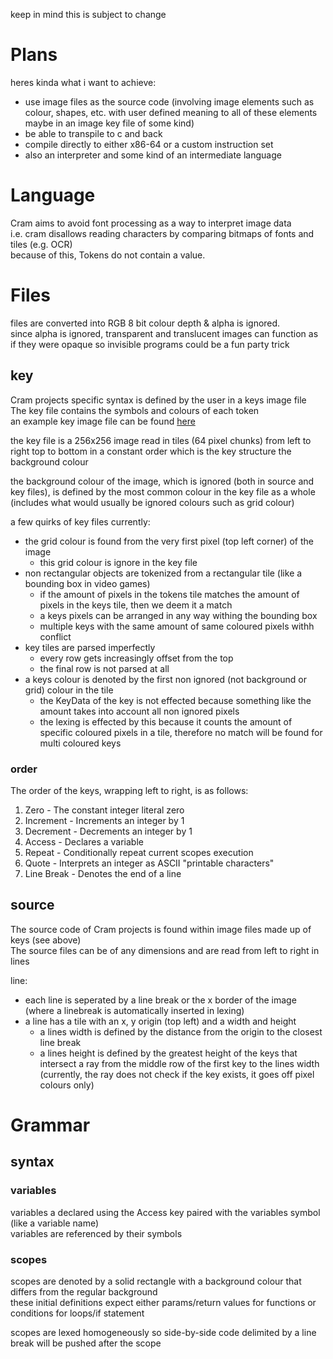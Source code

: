 keep in mind this is subject to change

# Plans

heres kinda what i want to achieve:
- use image files as the source code (involving image elements such as colour, shapes, etc. with user defined meaning to all of these elements maybe in an image key file of some kind)
- be able to transpile to c and back
- compile directly to either x86-64 or a custom instruction set
- also an interpreter and some kind of an intermediate language

# Language

Cram aims to avoid font processing as a way to interpret image data             \
i.e. cram disallows reading characters by comparing bitmaps of fonts and tiles
(e.g. OCR)                                                                      \
because of this, Tokens do not contain a value.

# Files

files are converted into RGB 8 bit colour depth & alpha is ignored. \
since alpha is ignored, transparent and translucent images can function as if they were opaque so invisible programs could be a fun party trick

## key

Cram projects specific syntax is defined by the user in a keys image file   \
The key file contains the symbols and colours of each token                 \
an example key image file can be found [here](examples/key.png)

the key file is a 256x256 image read in tiles (64 pixel chunks) from left to right top to bottom in a constant order which is the key structure
the background colour

the background colour of the image, which is ignored (both in source and key files), is defined by the most common colour in the key file as a whole (includes what would usually be ignored colours such as grid colour)

a few quirks of key files currently:
- the grid colour is found from the very first pixel (top left corner) of the image
    - this grid colour is ignore in the key file
- non rectangular objects are tokenized from a rectangular tile (like a bounding box in video games)
    - if the amount of pixels in the tokens tile matches the amount of pixels in the keys tile, then we deem it a match
    - a keys pixels can be arranged in any way withing the bounding box
    - multiple keys with the same amount of same coloured pixels withh conflict
- key tiles are parsed imperfectly
    - every row gets increasingly offset from the top
    - the final row is not parsed at all
- a keys colour is denoted by the first non ignored (not background or grid) colour in the tile
    - the KeyData of the key is not effected because something like the amount takes into account all non ignored pixels
    - the lexing is effected by this because it counts the amount of specific coloured pixels in a tile, therefore no match will be found for multi coloured keys
### order

The order of the keys, wrapping left to right, is as follows:
1. Zero         -   The constant integer literal zero
2. Increment    -   Increments an integer by 1
3. Decrement    -   Decrements an integer by 1
4. Access       -   Declares a variable
5. Repeat       -   Conditionally repeat current scopes execution
6. Quote        -   Interprets an integer as ASCII "printable characters"
7. Line Break   -   Denotes the end of a line

## source

The source code of Cram projects is found within image files made up of keys (see above)    \
The source files can be of any dimensions and are read from left to right in lines

line:
- each line is seperated by a line break or the x border of the image (where a linebreak is automatically inserted in lexing)
- a line has a tile with an x, y origin (top left) and a width and height
    - a lines width is defined by the distance from the origin to the closest line break
    - a lines height is defined by the greatest height of the keys that intersect a ray from the middle row of the first key to the lines width (currently, the ray does not check if the key exists, it goes off pixel colours only)

# Grammar

## syntax

### variables

variables a declared using the Access key paired with the variables symbol (like a variable name)   \
variables are referenced by their symbols

### scopes

scopes are denoted by a solid rectangle with a background colour that differs from the regular background   \
these initial definitions expect either params/return values for functions or conditions for loops/if statement

scopes are lexed homogeneously so side-by-side code delimited by a line break will be pushed after the scope
